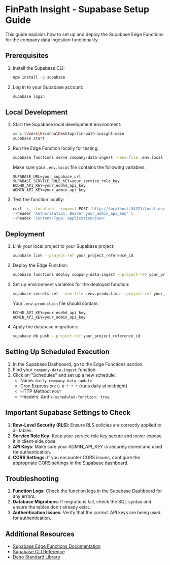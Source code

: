 # FinPath Insight - Supabase Setup Guide

This guide explains how to set up and deploy the Supabase Edge Functions for the company data ingestion functionality.

## Prerequisites

1. Install the Supabase CLI:
   ```bash
   npm install -g supabase
   ```

2. Log in to your Supabase account:
   ```bash
   supabase login
   ```

## Local Development

1. Start the Supabase local development environment:
   ```bash
   cd c:\Users\Krishna\Desktop\fin-path-insight-main
   supabase start
   ```

2. Run the Edge Function locally for testing:
   ```bash
   supabase functions serve company-data-ingest --env-file .env.local
   ```

   Make sure your `.env.local` file contains the following variables:
   ```
   SUPABASE_URL=your_supabase_url
   SUPABASE_SERVICE_ROLE_KEY=your_service_role_key
   EODHD_API_KEY=your_eodhd_api_key
   ADMIN_API_KEY=your_admin_api_key
   ```

3. Test the function locally:
   ```bash
   curl -i --location --request POST 'http://localhost:54321/functions/v1/company-data-ingest?symbol=AAPL' \
   --header 'Authorization: Bearer your_admin_api_key' \
   --header 'Content-Type: application/json'
   ```

## Deployment

1. Link your local project to your Supabase project:
   ```bash
   supabase link --project-ref your_project_reference_id
   ```

2. Deploy the Edge Function:
   ```bash
   supabase functions deploy company-data-ingest --project-ref your_project_reference_id
   ```

3. Set up environment variables for the deployed function:
   ```bash
   supabase secrets set --env-file .env.production --project-ref your_project_reference_id
   ```

   Your `.env.production` file should contain:
   ```
   EODHD_API_KEY=your_eodhd_api_key
   ADMIN_API_KEY=your_admin_api_key
   ```

4. Apply the database migrations:
   ```bash
   supabase db push --project-ref your_project_reference_id
   ```

## Setting Up Scheduled Execution

1. In the Supabase Dashboard, go to the Edge Functions section.
2. Find your `company-data-ingest` function.
3. Click on "Schedules" and set up a new schedule:
   - Name: `daily-company-data-update`
   - Cron Expression: `0 0 * * *` (runs daily at midnight)
   - HTTP Method: `POST`
   - Headers: Add `x-scheduled-function: true`

## Important Supabase Settings to Check

1. **Row-Level Security (RLS)**: Ensure RLS policies are correctly applied to all tables.
2. **Service Role Key**: Keep your service role key secure and never expose it in client-side code.
3. **API Keys**: Make sure your ADMIN_API_KEY is securely stored and used for authentication.
4. **CORS Settings**: If you encounter CORS issues, configure the appropriate CORS settings in the Supabase dashboard.

## Troubleshooting

1. **Function Logs**: Check the function logs in the Supabase Dashboard for any errors.
2. **Database Migrations**: If migrations fail, check the SQL syntax and ensure the tables don't already exist.
3. **Authentication Issues**: Verify that the correct API keys are being used for authentication.

## Additional Resources

- [Supabase Edge Functions Documentation](https://supabase.com/docs/guides/functions)
- [Supabase CLI Reference](https://supabase.com/docs/reference/cli)
- [Deno Standard Library](https://deno.land/std)
